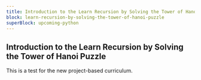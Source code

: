 ```yaml
---
title: Introduction to the Learn Recursion by Solving the Tower of Hanoi Puzzle
block: learn-recursion-by-solving-the-tower-of-hanoi-puzzle
superBlock: upcoming-python
---
```


## Introduction to the Learn Recursion by Solving the Tower of Hanoi Puzzle

This is a test for the new project-based curriculum.
